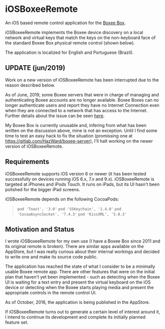 # iOSBoxeeRemote #

An iOS based remote control application for the [Boxee Box](https://en.wikipedia.org/wiki/Boxee_Box). 

iOSBoxeeRemote implements the Boxee device discovery on a local network and virtual keys that match the keys on the non-keyboard face of the standard Boxee Box physical remote control (shown below).

The application is localized for English and Portuguese (Brazil). 

## UPDATE (jun/2019) ##

Work on a new version of iOSBoxeeRemote has been interrupted due to the reason described below.

As of June, 2019, some Boxee servers that were in charge of managing and authenticating Boxee accounts are no longer available. Boxee Boxes can no longer authenticate users and report they have no Internet Connection even when they are connected to a network that has access to the Internet. Further details about the issue can be seen 
[here](https://www.reddit.com/r/boxee/comments/bzb2wn/boxee_can_not_connect_to_the_internet_nor_wifi_or/). 

My Boxee Box is currently unusable and, infering from what has been written on the discussion above, mine is not an exception. Until I find some time to test an easy hack to fix the situation (promissing one at https://gitlab.com/HazWard/boxee-server), I'll halt working on the newer version of iOSBoxeeRemote.

## Requirements ##

iOSBoxeeRemote supports iOS version 6 or newer (it has been tested successfully on devices running iOS 6.x, 7.x and 9.x). iOSBoxeeRemote is targeted at iPhones and iPods Touch. It runs on iPads, but its UI hasn't been polished for the bigger iPad screens.

iOSBoxeeRemote depends on the following CocoaPods:

>  `pod 'Toast', '3.0'`
>  `pod 'SSKeychain', '1.4.0'`
>  `pod 'CocoaAsyncSocket', '7.4.3'`
>  `pod 'KissXML', '5.0.3'`

## Motivation and Status ##

I wrote iOSBoxeeRemote for my own use (I have a Boxee Box since 2011 and its original remote is broken). There are similar apps available on the AppStore, but I was really curious about their internal workings and decided to write one and make its source code public.

The application has reached the state of what I consider to be a minimally usable Boxee remote app. There are other features that were on the  initial plan that haven't yet been implemented - such as detecting when the Boxee UI is waiting for a text entry and present the virtual keyboard on the iOS device or detecting when the Boxee starts playing media and present the appropriate controls in the remote control UI.

As of October, 2016, the application is being published in the AppStore. 

If iOSBoxeeRemote turns out to generate a certain level of interest around it, I intend to continue its development and complete its initially planned feature set.








